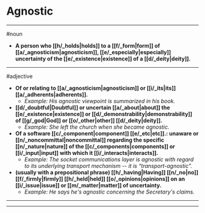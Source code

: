 # Agnostic
---
#noun
- **A person who [[h/_holds|holds]] to a [[f/_form|form]] of [[a/_agnosticism|agnosticism]], [[e/_especially|especially]] uncertainty of the [[e/_existence|existence]] of a [[d/_deity|deity]].**
---
#adjective
- **Of or relating to [[a/_agnosticism|agnosticism]] or [[i/_its|its]] [[a/_adherents|adherents]].**
	- _Example: His agnostic viewpoint is summarized in his book._
- **[[d/_doubtful|Doubtful]] or uncertain [[a/_about|about]] the [[e/_existence|existence]] or [[d/_demonstrability|demonstrability]] of [[g/_god|God]] or [[o/_other|other]] [[d/_deity|deity]].**
	- _Example: She left the church when she became agnostic._
- **Of a software [[c/_component|component]] [[e/_etc|etc]].: unaware or [[n/_noncommittal|noncommittal]] regarding the specific [[n/_nature|nature]] of the [[c/_components|components]] or [[i/_input|input]] with which it [[i/_interacts|interacts]].**
	- _Example: The socket communications layer is agnostic with regard to its underlying transport mechanism -- it is “transport-agnostic”._
- **(usually with a prepositional phrase) [[h/_having|Having]] [[n/_no|no]] [[f/_firmly|firmly]] [[h/_held|held]] [[o/_opinions|opinions]] on an [[i/_issue|issue]] or [[m/_matter|matter]] of uncertainty.**
	- _Example: He says he's agnostic concerning the Secretary's claims._
---
---
